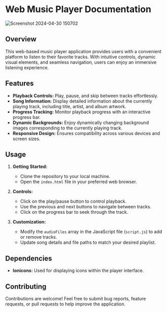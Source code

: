 # Web Music Player Documentation

![Screenshot 2024-04-30 150702](https://github.com/DevZSkillz/Music-Player-APP/assets/168499822/99fbceab-94a5-456d-8059-9b2651d65565)

## Overview

This web-based music player application provides users with a convenient platform to listen to their favorite tracks. With intuitive controls, dynamic visual elements, and seamless navigation, users can enjoy an immersive listening experience.

## Features

- **Playback Controls:** Play, pause, and skip between tracks effortlessly.
- **Song Information:** Display detailed information about the currently playing track, including title, artist, and album artwork.
- **Progress Tracking:** Monitor playback progress with an interactive progress bar.
- **Dynamic Backgrounds:** Enjoy dynamically changing background images corresponding to the currently playing track.
- **Responsive Design:** Ensures compatibility across various devices and screen sizes.

## Usage

1. **Getting Started:**

   - Clone the repository to your local machine.
   - Open the `index.html` file in your preferred web browser.

2. **Controls:**

   - Click on the play/pause button to control playback.
   - Use the previous and next buttons to navigate between tracks.
   - Click on the progress bar to seek through the track.

3. **Customization:**
   - Modify the `audioFiles` array in the JavaScript file (`script.js`) to add or remove tracks.
   - Update song details and file paths to match your desired playlist.

## Dependencies

- **Ionicons:** Used for displaying icons within the player interface.

## Contributing

Contributions are welcome! Feel free to submit bug reports, feature requests, or pull requests to help improve the application.
